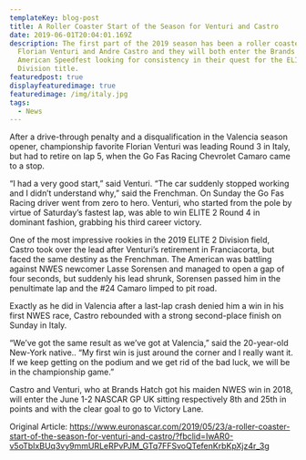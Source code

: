 ```yaml
---
templateKey: blog-post
title: A Roller Coaster Start of the Season for Venturi and Castro
date: 2019-06-01T20:04:01.169Z
description: The first part of the 2019 season has been a roller coaster for
  Florian Venturi and Andre Castro and they will both enter the Brands Hatch
  American Speedfest looking for consistency in their quest for the ELITE 2
  Division title.
featuredpost: true
displayfeaturedimage: true
featuredimage: /img/italy.jpg
tags:
  - News
---
```

After a drive-through penalty and a disqualification in the Valencia season opener, championship favorite Florian Venturi was leading Round 3 in Italy, but had to retire on lap 5, when the Go Fas Racing Chevrolet Camaro came to a stop.

“I had a very good start,” said Venturi. “The car suddenly stopped working and I didn’t understand why,” said the Frenchman. On Sunday the Go Fas Racing driver went from zero to hero. Venturi, who started from the pole by virtue of Saturday’s fastest lap, was able to win ELITE 2 Round 4 in dominant fashion, grabbing his third career victory.

One of the most impressive rookies in the 2019 ELITE 2 Division field, Castro took over the lead after Venturi’s retirement in Franciacorta, but faced the same destiny as the Frenchman. The American was battling against NWES newcomer Lasse Sorensen and managed to open a gap of four seconds, but suddenly his lead shrunk, Sorensen passed him in the penultimate lap and the #24 Camaro limped to pit road.

Exactly as he did in Valencia after a last-lap crash denied him a win in his first NWES race, Castro rebounded with a strong second-place finish on Sunday in Italy.

“We’ve got the same result as we’ve got at Valencia,” said the 20-year-old New-York native.. “My first win is just around the corner and I really want it. If we keep getting on the podium and we get rid of the bad luck, we will be in the championship game.”

Castro and Venturi, who at Brands Hatch got his maiden NWES win in 2018, will enter the June 1-2 NASCAR GP UK sitting respectively 8th and 25th in points and with the clear goal to go to Victory Lane.

Original Article: <https://www.euronascar.com/2019/05/23/a-roller-coaster-start-of-the-season-for-venturi-and-castro/?fbclid=IwAR0-v5oTbIxBUq3vy9mmURLeRPvPJM_GTq7FFSvoQTefenKrbKpXjz4r_3g>
